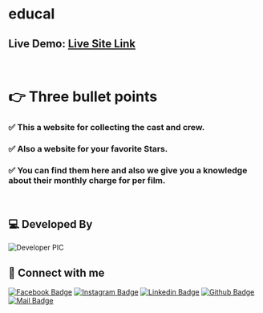 # educal

## Live Demo: [Live Site Link](https://night-of-the-stars.netlify.app/)

<br/>

# 👉 **Three bullet points**

### ✅ This a website for collecting the cast and crew.

### ✅ Also a website for your favorite Stars.

### ✅ You can find them here and also we give you a knowledge about their monthly charge for per film.

<br/>

## 💻 Developed By

![Developer PIC](https://avatars.githubusercontent.com/u/76396442?v=4)

## 🚀 Connect with me

[![Facebook Badge](https://img.shields.io/badge/Facebook-1877F2?style=for-the-badge&logo=facebook&logoColor=white)](https://www.facebook.com/tajkierhaque/)
[![Instagram Badge](https://img.shields.io/badge/Instagram-E4405F?style=for-the-badge&logo=instagram&logoColor=white)](https://www.instagram.com/tajkier_haque/)
[![Linkedin Badge](https://img.shields.io/badge/LinkedIn-0077B5?style=for-the-badge&logo=linkedin&logoColor=white)](https://www.linkedin.com/in/tajkier-haque-raiyan-8000a8220)
[![Github Badge](https://img.shields.io/badge/GitHub-100000?style=for-the-badge&logo=github&logoColor=white)](https://github.com/coderboy-raiyan)
[![Mail Badge](https://img.shields.io/badge/Gmail-D14836?style=for-the-badge&logo=gmail&logoColor=white)](mailto:tajkierhaque@gmail.com)
